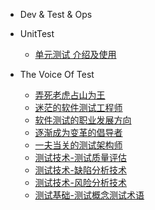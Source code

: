 - Dev & Test & Ops



 - UnitTest

    - [单元测试 介绍及使用](mkdFiles/UnitTesting.md)

 - The Voice Of Test

   - [弄死老虎占山为王](books/大话测试.md)
   - [迷茫的软件测试工程师](books/软件测试的职业发展方向-迷茫的软件测试工程师.md)
   - [软件测试的职业发展方向](books/软件测试的职业发展方向-概述.md)
   - [逐渐成为变革的倡导者](books/逐渐成为变革的倡导者-概述.md)
   - [一夫当关的测试架构师](books/软件测试架构师-概述.md)
   - [测试技术-测试质量评估](books/测试质量评估-概述.md)
   - [测试技术-缺陷分析技术](books/缺陷分析技术-概述.md)
   - [测试技术-风险分析技术](books/测试风险分析技术-概述.md)
   - [测试基础-测试概念测试术语](books/测试基础-概述.md)
